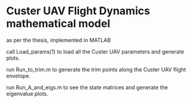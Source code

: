 # Custer UAV Flight Dynamics mathematical model 
as per the thesis, implemented in MATLAB

call Load_params(1) to load all the Custer UAV parameters and generate plots.

run Run_to_trim.m to generate the trim points along the Custer UAV flight envelope.

run Run_A_and_eigs.m to see the state matrices and generate the eigenvalue plots.
 
